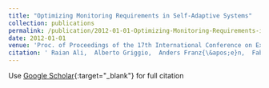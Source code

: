 ```yaml
---
title: "Optimizing Monitoring Requirements in Self-Adaptive Systems"
collection: publications
permalink: /publication/2012-01-01-Optimizing-Monitoring-Requirements-in-Self-Adaptive-Systems
date: 2012-01-01
venue: 'Proc. of Proceedings of the 17th International Conference on Exploring Modeling Methods in Systems Analysis and Design (EMMSAD 2012)'
citation: ' Raian Ali,  Alberto Griggio,  Anders Franz{\&apos;e}n,  Fabiano Dalpiaz,  Paolo Giorgini, &quot;Optimizing Monitoring Requirements in Self-Adaptive Systems.&quot; Proc. of Proceedings of the 17th International Conference on Exploring Modeling Methods in Systems Analysis and Design (EMMSAD 2012), 2012.'
---
```

Use [Google Scholar](https://scholar.google.com/scholar?q=Optimizing+Monitoring+Requirements+in+Self+Adaptive+Systems){:target="_blank"} for full citation